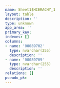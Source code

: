 ```yaml
---
name: Sheet1$HIERACHY_1
layout: table
description: ''
type: unknown
app_area: ''
primary_key: 
indexes: []
columns:
- name: '00089702'
  type: nvarchar(255)
  description: ''
- name: '00089709'
  type: nvarchar(255)
  description: ''
relations: []
pseudo_pk: 
---
```


